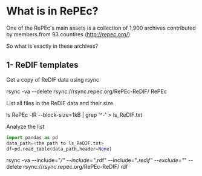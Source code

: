 # What is in RePEc?

One of the RePEc's main assets is a collection of 1,900 archives contributed by members from 93 countires (http://repec.org/)

So what is exactly in these archives?

## 1- ReDIF templates
Get a copy of ReDIF data using rsync 

rsync -va --delete rsync://rsync.repec.org/RePEc-ReDIF/ RePEc

List all files in the ReDIF data and their size

ls RePEc -lR --block-size=1kB | grep '^-'  > ls_ReDIF.txt

Analyze the list 
```python
import pandas as pd
data_path=<the path to ls_ReDIF.txt>
df=pd.read_table(data_path,header=None)
```


rsync -va --include="*/" --include="*.rdf" --include="*.redif" --exclude="*"  --delete rsync://rsync.repec.org/RePEc-ReDIF/ rdf
